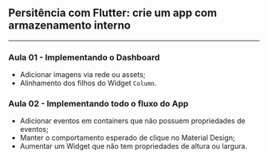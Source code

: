 ## Persitência com Flutter: crie um app com armazenamento interno
---

### Aula 01 - Implementando o Dashboard

- Adicionar imagens via rede ou assets;
- Alinhamento dos filhos do Widget `Column`.

### Aula 02 - Implementando todo o fluxo do App

- Adicionar eventos em containers que não possuem propriedades de eventos;
- Manter o comportamento esperado de clique no Material Design;
- Aumentar um Widget que não tem propriedades de altura ou largura.